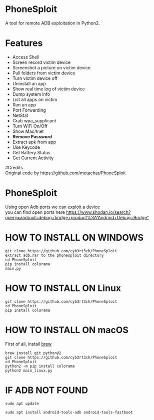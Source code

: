 # PhoneSploit
A tool for remote ADB exploitation in Python2.

# Features
* Access Shell
* Screen record victim device
* Screenshot a picture on victim device
* Pull folders from victim device
* Turn victim device off
* Uninstall an app
* Show real time log of victim device
* Dump system info
* List all apps on victim
* Run an app
* Port Forwarding
* NetStat
* Grab wpa_supplicant
* Turn WiFi On/Off
* Show Mac/Inet
* __Remove Password__
* Extract apk from app  
* Use Keycode   
* Get Battery Status
* Get Current Activity

#Credits
<br> Original code by https://github.com/metachar/PhoneSploit
<br>

# PhoneSploit 



Using open Adb ports we can exploit a device
<br> you can find open ports here https://www.shodan.io/search?query=android+debug+bridge+product%3A”Android+Debug+Bridge”
<br>



# HOW TO INSTALL ON WINDOWS
```
git clone https://github.com/cyb3rt3ch/PhoneSploit
extract adb.rar to the phonesploit directory 
cd PhoneSploit
pip install colorama
main.py
```

# HOW TO INSTALL ON Linux
```
git clone https://github.com/cyb3rt3ch/PhoneSploit
cd PhoneSploit
pip install colorama
```

# HOW TO INSTALL ON macOS
First of all, install [brew](https://brew.sh)
```
brew install git python@2
git clone https://github.com/cyb3rt3ch/PhoneSploit
cd PhoneSploit
python2 -m pip install colorama
python2 main_linux.py
```

# IF ADB NOT FOUND
```shell
sudo apt update

sudo apt install android-tools-adb android-tools-fastboot

```


